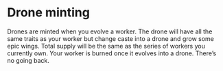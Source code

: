 # Drone minting

Drones are minted when you evolve a worker. The drone will have all the same traits as your worker but change caste into a drone and grow some epic wings. Total supply will be the same as the series of workers you currently own. Your worker is burned once it evolves into a drone. There’s no going back.
